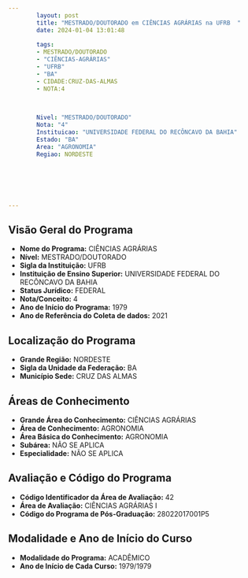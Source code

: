 ```yaml
---
        layout: post
        title: "MESTRADO/DOUTORADO em CIÊNCIAS AGRÁRIAS na UFRB  "
        date: 2024-01-04 13:01:48
     
        tags:
        - MESTRADO/DOUTORADO
        - "CIÊNCIAS-AGRÁRIAS"
        - "UFRB"
        - "BA"
        - CIDADE:CRUZ-DAS-ALMAS
        - NOTA:4
        
       

        Nivel: "MESTRADO/DOUTORADO"
        Nota: "4"
        Instituicao: "UNIVERSIDADE FEDERAL DO RECÔNCAVO DA BAHIA"
        Estado: "BA"
        Area: "AGRONOMIA"
        Regiao: NORDESTE
        
        
        
        
        
        
---
```

## Visão Geral do Programa
- **Nome do Programa:** CIÊNCIAS AGRÁRIAS
- **Nível:** MESTRADO/DOUTORADO
- **Sigla da Instituição:** UFRB
- **Instituição de Ensino Superior:** UNIVERSIDADE FEDERAL DO RECÔNCAVO DA BAHIA
- **Status Jurídico:** FEDERAL
- **Nota/Conceito:** 4
- **Ano de Início do Programa:** 1979
- **Ano de Referência do Coleta de dados:** 2021

## Localização do Programa
- **Grande Região:** NORDESTE
- **Sigla da Unidade da Federação:** BA
- **Município Sede:** CRUZ DAS ALMAS

## Áreas de Conhecimento
- **Grande Área do Conhecimento:** CIÊNCIAS AGRÁRIAS
- **Área de Conhecimento:** AGRONOMIA
- **Área Básica do Conhecimento:** AGRONOMIA
- **Subárea:** NÃO SE APLICA
- **Especialidade:** NÃO SE APLICA

## Avaliação e Código do Programa
- **Código Identificador da Área de Avaliação:** 42
- **Área de Avaliação:** CIÊNCIAS AGRÁRIAS I
- **Código do Programa de Pós-Graduação:** 28022017001P5


## Modalidade e Ano de Início do Curso
- **Modalidade do Programa:** ACADÊMICO
- **Ano de Início de Cada Curso:** 1979/1979
